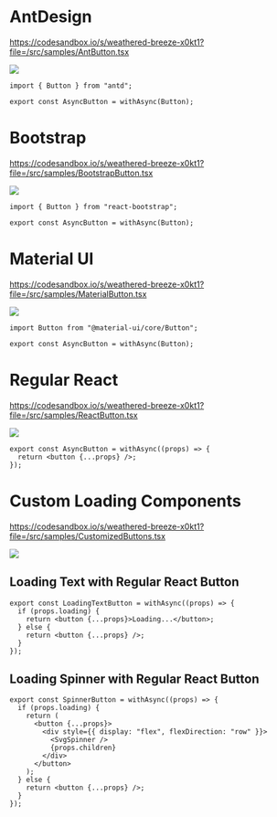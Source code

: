 # AntDesign

https://codesandbox.io/s/weathered-breeze-x0kt1?file=/src/samples/AntButton.tsx

![](https://i.imgur.com/QYJdyHy.gif)

```tsx
import { Button } from "antd";

export const AsyncButton = withAsync(Button);
```


# Bootstrap

https://codesandbox.io/s/weathered-breeze-x0kt1?file=/src/samples/BootstrapButton.tsx

![](https://i.imgur.com/AihkuU0.gif)

```tsx
import { Button } from "react-bootstrap";

export const AsyncButton = withAsync(Button);
```

# Material UI

https://codesandbox.io/s/weathered-breeze-x0kt1?file=/src/samples/MaterialButton.tsx

![](https://i.imgur.com/oeNNREt.gif)

```tsx
import Button from "@material-ui/core/Button";

export const AsyncButton = withAsync(Button);
```

# Regular React

https://codesandbox.io/s/weathered-breeze-x0kt1?file=/src/samples/ReactButton.tsx

![](https://i.imgur.com/4iZSTRm.gif)

```tsx
export const AsyncButton = withAsync((props) => {
  return <button {...props} />;
});
```


# Custom Loading Components

https://codesandbox.io/s/weathered-breeze-x0kt1?file=/src/samples/CustomizedButtons.tsx

![](https://i.imgur.com/IO0ArQV.gif)

## Loading Text with Regular React Button
```tsx
export const LoadingTextButton = withAsync((props) => {
  if (props.loading) {
    return <button {...props}>Loading...</button>;
  } else {
    return <button {...props} />;
  }
});
```

## Loading Spinner with Regular React Button
```tsx
export const SpinnerButton = withAsync((props) => {
  if (props.loading) {
    return (
      <button {...props}>
        <div style={{ display: "flex", flexDirection: "row" }}>
          <SvgSpinner />
          {props.children}
        </div>
      </button>
    );
  } else {
    return <button {...props} />;
  }
});
```

